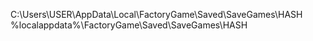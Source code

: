 C:\Users\USER\AppData\Local\FactoryGame\Saved\SaveGames\HASH
%localappdata%\FactoryGame\Saved\SaveGames\HASH
